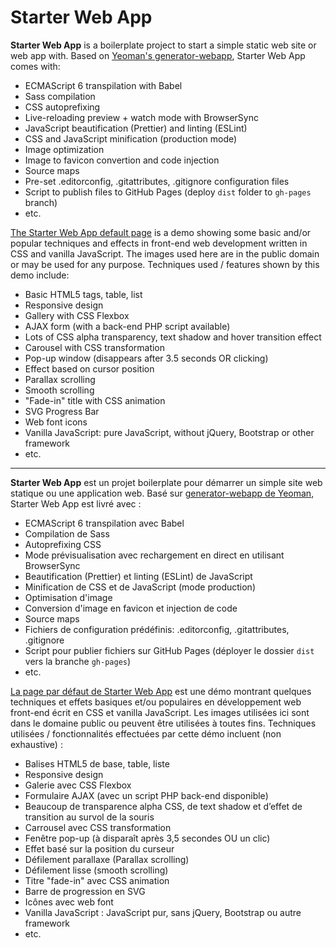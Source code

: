 # Starter Web App

**Starter Web App** is a boilerplate project to start a simple static web site or web app with. Based on [Yeoman's generator-webapp](https://github.com/yeoman/generator-webapp), Starter Web App comes with:

* ECMAScript 6 transpilation with Babel
* Sass compilation
* CSS autoprefixing
* Live-reloading preview + watch mode with BrowserSync
* JavaScript beautification (Prettier) and linting (ESLint)
* CSS and JavaScript minification (production mode)
* Image optimization
* Image to favicon convertion and code injection
* Source maps
* Pre-set .editorconfig, .gitattributes, .gitignore configuration files
* Script to publish files to GitHub Pages (deploy `dist` folder to `gh-pages` branch)
* etc.

[The Starter Web App default page](https://starter-web-app.tomchen.org/) is a demo showing some basic and/or popular techniques and effects in front-end web development written in CSS and vanilla JavaScript. The images used here are in the public domain or may be used for any purpose. Techniques used / features shown by this demo include:

* Basic HTML5 tags, table, list
* Responsive design
* Gallery with CSS Flexbox
* AJAX form (with a back-end PHP script available)
* Lots of CSS alpha transparency, text shadow and hover transition effect
* Carousel with CSS transformation
* Pop-up window (disappears after 3.5 seconds OR clicking)
* Effect based on cursor position
* Parallax scrolling
* Smooth scrolling
* "Fade-in" title with CSS animation
* SVG Progress Bar
* Web font icons
* Vanilla JavaScript: pure JavaScript, without jQuery, Bootstrap or other framework
* etc.

---

**Starter Web App** est un projet boilerplate pour démarrer un simple site web statique ou une application web. Basé sur [generator-webapp de Yeoman](https://github.com/yeoman/generator-webapp), Starter Web App est livré avec :

* ECMAScript 6 transpilation avec Babel
* Compilation de Sass
* Autoprefixing CSS
* Mode prévisualisation avec rechargement en direct en utilisant BrowserSync
* Beautification (Prettier) et linting (ESLint) de JavaScript
* Minification de CSS et de JavaScript (mode production)
* Optimisation d'image
* Conversion d'image en favicon et injection de code
* Source maps
* Fichiers de configuration prédéfinis: .editorconfig, .gitattributes, .gitignore
* Script pour publier fichiers sur GitHub Pages (déployer le dossier `dist` vers la branche `gh-pages`)
* etc.

[La page par défaut de Starter Web App](https://starter-web-app.tomchen.org/) est une démo montrant quelques techniques et effets basiques et/ou populaires en développement web front-end écrit en CSS et vanilla JavaScript. Les images utilisées ici sont dans le domaine public ou peuvent être utilisées à toutes fins. Techniques utilisées / fonctionnalités effectuées par cette démo incluent (non exhaustive) :

* Balises HTML5 de base, table, liste
* Responsive design
* Galerie avec CSS Flexbox
* Formulaire AJAX (avec un script PHP back-end disponible)
* Beaucoup de transparence alpha CSS, de text shadow et d’effet de transition au survol de la souris
* Carrousel avec CSS transformation
* Fenêtre pop-up (à disparaît après 3,5 secondes OU un clic)
* Effet basé sur la position du curseur
* Défilement parallaxe (Parallax scrolling)
* Défilement lisse (smooth scrolling)
* Titre "fade-in" avec CSS animation
* Barre de progression en SVG
* Icônes avec web font
* Vanilla JavaScript : JavaScript pur, sans jQuery, Bootstrap ou autre framework
* etc.
